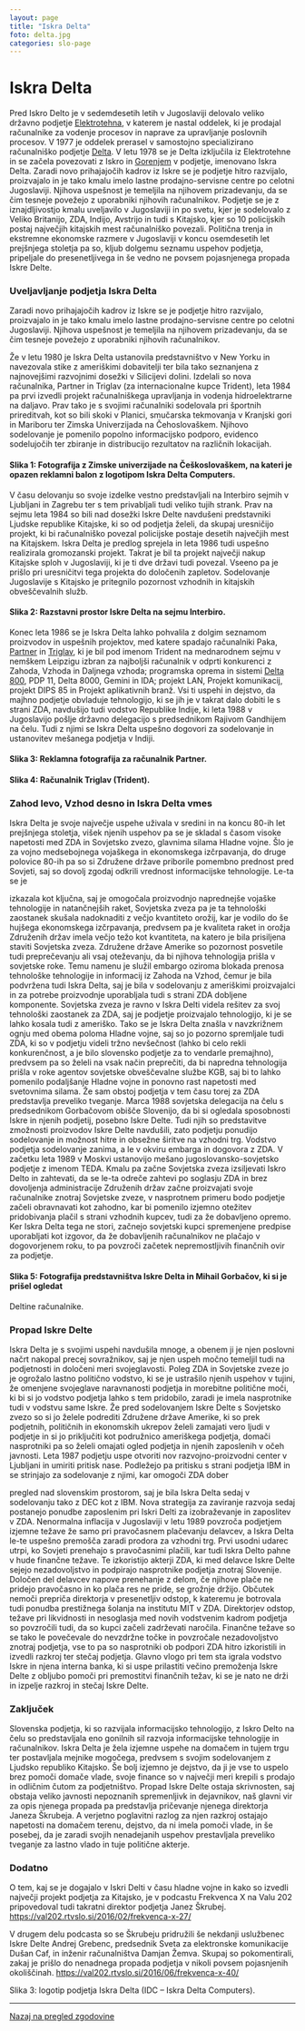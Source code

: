 ```yaml
---
layout: page
title: "Iskra Delta"
foto: delta.jpg
categories: slo-page
---
```


# Iskra Delta


Pred Iskro Delto je v sedemdesetih letih v Jugoslaviji delovalo veliko državno podjetje [Elektrotehna](../elektrotehna), v katerem je nastal oddelek, ki je prodajal računalnike za vodenje procesov in naprave za upravljanje poslovnih procesov. V 1977 je oddelek prerasel v samostojno specializirano računalniško podjetje [Delta](../delta).
V letu 1978 se je Delta izključila iz Elektrotehne in se začela povezovati z Iskro in [Gorenjem](../gorenje)
v podjetje, imenovano Iskra Delta. Zaradi novo prihajajočih kadrov iz Iskre se je podjetje
hitro razvijalo, proizvajalo in je tako kmalu imelo lastne prodajno-servisne centre po celotni
Jugoslaviji. Njihova uspešnost je temeljila na njihovem prizadevanju, da se čim tesneje
povežejo z uporabniki njihovih računalnikov. Podjetje se je z iznajdljivostjo kmalu uveljavilo
v Jugoslaviji in po svetu, kjer je sodelovalo z Veliko Britanijo, ZDA, Indijo, Avstrijo in tudi s
Kitajsko, kjer so 10 policijskih postaj največjih kitajskih mest računalniško povezali. Politična
trenja in ekstremne ekonomske razmere v Jugoslaviji v koncu osemdesetih let prejšnjega
stoletja pa so, kljub dolgemu seznamu uspehov podjetja, pripeljale do presenetljivega in še
vedno ne povsem pojasnjenega propada Iskre Delte.

### Uveljavljanje podjetja Iskra Delta

Zaradi novo prihajajočih kadrov iz Iskre se je podjetje hitro razvijalo, proizvajalo
in je tako kmalu imelo lastne prodajno-servisne centre po celotni Jugoslaviji. Njihova
uspešnost je temeljila na njihovem prizadevanju, da se čim tesneje povežejo z uporabniki
njihovih računalnikov.

Že v letu 1980 je Iskra Delta ustanovila predstavništvo v New Yorku in navezovala stike z
ameriškimi dobavitelji ter bila tako seznanjena z najnovejšimi razvojnimi dosežki v Silicijevi
dolini. Izdelali so nova računalnika, Partner in Triglav (za internacionalne kupce Trident), leta
1984 pa prvi izvedli projekt računalniškega upravljanja in vodenja hidroelektrarne na daljavo.
Prav tako je s svojimi računalniki sodelovala pri športnih prireditvah, kot so bili skoki v
Planici, smučarska tekmovanja v Kranjski gori in Mariboru ter Zimska Univerzijada na
Čehoslovaškem. Njihovo sodelovanje je pomenilo popolno informacijsko podporo, evidenco
sodelujočih ter zbiranje in distribucijo rezultatov na različnih lokacijah.

#### Slika 1: Fotografija z Zimske univerzijade na Češkoslovaškem, na kateri je opazen reklamni balon z logotipom Iskra Delta Computers.

V času delovanju so svoje izdelke vestno predstavljali na Interbiro sejmih v Ljubljani in
Zagrebu ter s tem privabljali tudi veliko tujih strank. Prav na sejmu leta 1984 so bili nad
dosežki Iskre Delte navdušeni predstavniki Ljudske republike Kitajske, ki so od podjetja
želeli, da skupaj uresničijo projekt, ki bi računalniško povezal policijske postaje desetih
največjih mest na Kitajskem. Iskra Delta je predlog sprejela in leta 1986 tudi uspešno
realizirala gromozanski projekt. Takrat je bil ta projekt največji nakup Kitajske sploh v
Jugoslaviji, ki je ti dve državi tudi povezal. Vseeno pa je prišlo pri uresničitvi tega projekta do
določenih zapletov. Sodelovanje Jugoslavije s Kitajsko je pritegnilo pozornost vzhodnih in
kitajskih obveščevalnih služb.

#### Slika 2: Razstavni prostor Iskre Delta na sejmu Interbiro.
Konec leta 1986 se je Iskra Delta lahko pohvalila z dolgim seznamom proizvodov in uspešnih
projektov, med katere spadajo računalniki Paka, [Partner](../../opisi/iskra-delta-partner) in [Triglav](../../opisi/iskra-delta-triglav), ki je bil pod imenom
Trident na mednarodnem sejmu v nemškem Leipzigu izbran za najboljši računalnik v odprti
konkurenci z Zahoda, Vzhoda in Daljnega vzhoda; programska oprema in sistemi [Delta 800](../../opisi/iskra-delta-800),
PDP 11, Delta 8000, Gemini in IDA; projekt LAN, Projekt komunikacij, projekt DIPS 85 in
Projekt aplikativnih branž. Vsi ti uspehi in dejstvo, da majhno podjetje obvladuje tehnologijo,
ki se jih je v takrat dalo dobiti le s strani ZDA, navdušijo tudi vodstvo Republike Indije, ki
leta 1988 v Jugoslavijo pošlje državno delegacijo s predsednikom Rajivom Gandhijem na
čelu. Tudi z njimi se Iskra Delta uspešno dogovori za sodelovanje in ustanovitev mešanega
podjetja v Indiji.

#### Slika 3: Reklamna fotografija za računalnik Partner.

#### Slika 4: Računalnik Triglav (Trident).

### Zahod levo, Vzhod desno in Iskra Delta vmes
Iskra Delta je svoje največje uspehe uživala v sredini in na koncu 80-ih let prejšnjega stoletja,
višek njenih uspehov pa se je skladal s časom visoke napetosti med ZDA in Sovjetsko zvezo,
glavnima silama Hladne vojne. Šlo je za vojno medsebojnega vojaškega in ekonomskega
izčrpavanja, do druge polovice 80-ih pa so si Združene države priborile pomembno prednost
pred Sovjeti, saj so dovolj zgodaj odkrili vrednost informacijske tehnologije. Le-ta se je

izkazala kot ključna, saj je omogočala proizvodnjo naprednejše vojaške tehnologije in
natančnejših raket, Sovjetska zveza pa je ta tehnološki zaostanek skušala nadoknaditi z večjo
kvantiteto orožij, kar je vodilo do še hujšega ekonomskega izčrpavanja, predvsem pa je
kvaliteta raket in orožja Združenih držav imela večjo težo kot kvantiteta, na katero je bila
prisiljena staviti Sovjetska zveza. Združene države Amerike so pozornost posvetile tudi
preprečevanju ali vsaj oteževanju, da bi njihova tehnologija prišla v sovjetske roke. Temu
namenu je služil embargo oziroma blokada prenosa tehnološke tehnologije in informacij iz
Zahoda na Vzhod, čemur je bila podvržena tudi Iskra Delta, saj je bila v sodelovanju z
ameriškimi proizvajalci in za potrebe proizvodnje uporabljala tudi s strani ZDA dobljene
komponente.
Sovjetska zveza je ravno v Iskra Delti videla rešitev za svoj tehnološki zaostanek za ZDA, saj
je podjetje proizvajalo tehnologijo, ki je se lahko kosala tudi z ameriško. Tako se je Iskra
Delta znašla v navzkrižnem ognju med obema poloma Hladne vojne, saj so jo pozorno
spremljale tudi ZDA, ki so v podjetju videli tržno nevšečnost (lahko bi celo rekli
konkurenčnost, a je bilo slovensko podjetje za to vendarle premajhno), predvsem pa so želeli
na vsak način preprečiti, da bi napredna tehnologija prišla v roke agentov sovjetske
obveščevalne službe KGB, saj bi to lahko pomenilo podaljšanje Hladne vojne in ponovno rast
napetosti med svetovnima silama. Že sam obstoj podjetja v tem času torej za ZDA predstavlja
preveliko tveganje.
Marca 1988 sovjetska delegacija na čelu s predsednikom Gorbačovom obišče Slovenijo, da bi
si ogledala sposobnosti Iskre in njenih podjetij, posebno Iskre Delte. Tudi njih so predstavitve
zmožnosti proizvodov Iskre Delte navdušili, zato podjetju ponudijo sodelovanje in možnost
hitre in obsežne širitve na vzhodni trg. Vodstvo podjetja sodelovanje zanima, a le v okviru
embarga in dogovora z ZDA. V začetku leta 1989 v Moskvi ustanovijo mešano
jugoslovansko-sovjetsko podjetje z imenom TEDA. Kmalu pa začne Sovjetska zveza
izsiljevati Iskro Delto in zahtevati, da se le-ta odreče zahtevi po soglasju ZDA in brez
dovoljenja administracije Združenih držav začne proizvajati svoje računalnike znotraj
Sovjetske zveze, v nasprotnem primeru bodo podjetje začeli obravnavati kot zahodno, kar bi
pomenilo izjemno otežitev pridobivanja plačil s strani vzhodnih kupcev, tudi za že dobavljeno
opremo. Ker Iskra Delta tega ne stori, začnejo sovjetski kupci spremenjene predpise
uporabljati kot izgovor, da že dobavljenih računalnikov ne plačajo v dogovorjenem roku, to
pa povzroči začetek nepremostljivih finančnih ovir za podjetje.

#### Slika 5: Fotografija predstavništva Iskre Delta in Mihail Gorbačov, ki si je prišel ogledat
Deltine računalnike.

### Propad Iskre Delte
Iskra Delta je s svojimi uspehi navdušila mnoge, a obenem ji je njen poslovni načrt nakopal
precej sovražnikov, saj je njen uspeh močno temeljil tudi na podjetnosti in določeni meri
svojeglavosti. Poleg ZDA in Sovjetske zveze jo je ogrožalo lastno politično vodstvo, ki se je
ustrašilo njenih uspehov v tujini, že omenjene svojeglave naravnanosti podjetja in morebitne
politične moči, ki bi si jo vodstvo podjetja lahko s tem pridobilo, zaradi je imela nasprotnike
tudi v vodstvu same Iskre.
Že pred sodelovanjem Iskre Delte s Sovjetsko zvezo so si jo želele podrediti Združene države
Amerike, ki so prek podjetnih, političnih in ekonomskih ukrepov želeli zamajati vero ljudi v
podjetje in si jo priključiti kot podružnico ameriškega podjetja, domači nasprotniki pa so
želeli omajati ogled podjetja in njenih zaposlenih v očeh javnosti. Leta 1987 podjetju uspe
otvoriti nov razvojno-proizvodni center v Ljubljani in umiriti pritisk nase. Podležejo pa
pritisku s strani podjetja IBM in se strinjajo za sodelovanje z njimi, kar omogoči ZDA dober

pregled nad slovenskim prostorom, saj je bila Iskra Delta sedaj v sodelovanju tako z DEC kot
z IBM. Nova strategija za zaviranje razvoja sedaj postanejo ponudbe zaposlenim pri Iskri
Delti za izobraževanje in zaposlitev v ZDA.
Nenormalna inflacija v Jugoslaviji v letu 1989 povzroča podjetjem izjemne težave že samo pri
pravočasnem plačevanju delavcev, a Iskra Delta le-te uspešno premošča zaradi prodora za
vzhodni trg. Prvi usodni udarec utrpi, ko Sovjeti prenehajo s pravočasnimi plačili, kar tudi
Iskra Delto pahne v hude finančne težave. Te izkoristijo akterji ZDA, ki med delavce Iskre
Delte sejejo nezadovoljstvo in podpirajo nasprotnike podjetja znotraj Slovenije. Določen del
delavcev napove prenehanje z delom, če njihove plače ne pridejo pravočasno in ko plača res
ne pride, se grožnje držijo. Občutek nemoči prepriča direktorja v presenetljiv odstop, k
kateremu je botrovala tudi ponudba prestižnega šolanja na institutu MIT v ZDA.
Direktorjev odstop, težave pri likvidnosti in nesoglasja med novih vodstvenim kadrom
podjetja so povzročili tudi, da so kupci začeli zadrževati naročila. Finančne težave so se tako
le povečevale do nevzdržne točke in povzročale nezadovoljstvo znotraj podjetja, vse to pa so
nasprotniki ob podpori ZDA hitro izkoristili in izvedli razkroj ter stečaj podjetja. Glavno
vlogo pri tem sta igrala vodstvo Iskre in njena interna banka, ki si uspe prilastiti večino
premoženja Iskre Delte z obljubo pomoči pri premostitvi finančnih težav, ki se je nato ne drži
in izpelje razkroj in stečaj Iskre Delte.

### Zaključek
Slovenska podjetja, ki so razvijala informacijsko tehnologijo, z Iskro Delto na čelu so
predstavljala eno gonilnih sil razvoja informacijske tehnologije in računalnikov. Iskra Delta je
žela izjemne uspehe na domačem in tujem trgu ter postavljala mejnike mogočega, predvsem s
svojim sodelovanjem z Ljudsko republiko Kitajsko. Še bolj izjemno je dejstvo, da ji je vse to
uspelo brez pomoči domače vlade, svoje finance so v največji meri krepili s prodajo in
odličnim čutom za podjetništvo.
Propad Iskre Delte ostaja skrivnosten, saj obstaja veliko javnosti nepoznanih spremenljivk in
dejavnikov, naš glavni vir za opis njenega propada pa predstavlja pričevanje njenega
direktorja Janeza Škrubeja. A verjetno poglavitni razlog za njen razkroj ostajajo napetosti na
domačem terenu, dejstvo, da ni imela pomoči vlade, in še posebej, da je zaradi svojih
nenadejanih uspehov prestavljala preveliko tveganje za lastno vlado in tuje politične akterje.


### Dodatno
O tem, kaj se je dogajalo v Iskri Delti v času hladne vojne in kako so izvedli največji projekt
podjetja za Kitajsko, je v podcastu Frekvenca X na Valu 202 pripovedoval tudi takratni
direktor podjetja Janez Škrubej.
https://val202.rtvslo.si/2016/02/frekvenca-x-27/

V drugem delu podcasta so se Škrubeju pridružili še nekdanji uslužbenec Iskre Delte Andrej
Grebenc, predsednik Sveta za elektronske komunikacije Dušan Caf, in inženir računalništva
Damjan Žemva. Skupaj so pokomentirali, zakaj je prišlo do nenadnega propada podjetja v
nikoli povsem pojasnjenih okoliščinah.
https://val202.rtvslo.si/2016/06/frekvenca-x-40/

Slika 3: logotip podjetja Iskra Delta (IDC – Iskra Delta Computers).

------
[Nazaj na pregled zgodovine]({{site.base}}/SloRaDe/zgodovina)